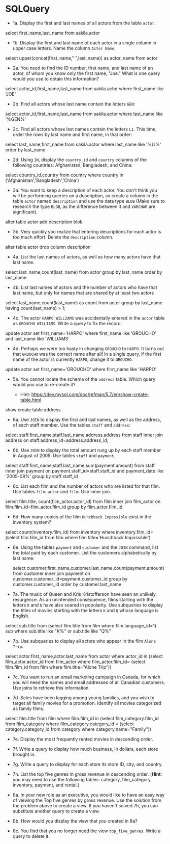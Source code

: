 # SQLQuery
* 1a. Display the first and last names of all actors from the table `actor`.

select first_name,last_name from sakila.actor

* 1b. Display the first and last name of each actor in a single column in upper case letters. Name the column `Actor Name`.

select upper(concat(first_name," ",last_name)) as actor_name from actor

* 2a. You need to find the ID number, first name, and last name of an actor, of whom you know only the first name, "Joe." What is one query would you use to obtain this information?

select actor_id,first_name,last_name from sakila.actor where first_name like 'JOE'


* 2b. Find all actors whose last name contain the letters `GEN`:

select actor_id,first_name,last_name from sakila.actor where last_name like '%GEN%'

* 2c. Find all actors whose last names contain the letters `LI`. This time, order the rows by last name and first name, in that order:

select last_name,first_name from sakila.actor where last_name like '%LI%' order by last_name

* 2d. Using `IN`, display the `country_id` and `country` columns of the following countries: Afghanistan, Bangladesh, and China:

select country_id,country from country where country in ('Afghanistan','Bangladesh','China')

* 3a. You want to keep a description of each actor. You don't think you will be performing queries on a description, so create a column in the table `actor` named `description` and use the data type `BLOB` (Make sure to research the type `BLOB`, as the difference between it and `VARCHAR` are significant).

alter table actor add description blob

* 3b. Very quickly you realize that entering descriptions for each actor is too much effort. Delete the `description` column.

alter table actor drop column description

* 4a. List the last names of actors, as well as how many actors have that last name.

select last_name,count(last_name) from actor group by last_name order by last_name   

* 4b. List last names of actors and the number of actors who have that last name, but only for names that are shared by at least two actors

select last_name,count(last_name) as count from actor group by last_name having count(last_name) > 1;

* 4c. The actor `HARPO WILLIAMS` was accidentally entered in the `actor` table as `GROUCHO WILLIAMS`. Write a query to fix the record.

update actor set first_name='HARPO' where first_name like 'GROUCHO' and last_name like 'WILLIAMS'


* 4d. Perhaps we were too hasty in changing `GROUCHO` to `HARPO`. It turns out that `GROUCHO` was the correct name after all! In a single query, if the first name of the actor is currently `HARPO`, change it to `GROUCHO`.

update actor set first_name='GROUCHO' where first_name like 'HARPO'

* 5a. You cannot locate the schema of the `address` table. Which query would you use to re-create it?

  * Hint: <https://dev.mysql.com/doc/refman/5.7/en/show-create-table.html>
  
show create table address

* 6a. Use `JOIN` to display the first and last names, as well as the address, of each staff member. Use the tables `staff` and `address`:

select staff.first_name,staff.last_name,address.address from staff inner join address on staff.address_id=address.address_id;

* 6b. Use `JOIN` to display the total amount rung up by each staff member in August of 2005. Use tables `staff` and `payment`.

select staff.first_name,staff.last_name,sum(payment.amount) from staff inner join payment on payment.staff_id=staff.staff_id and payment_date like '2005-08%' group by staff.staff_id

* 6c. List each film and the number of actors who are listed for that film. Use tables `film_actor` and `film`. Use inner join.

select film.title, count(film_actor.actor_id) from film inner join film_actor on film.film_id=film_actor.film_id group by film_actor.film_id

* 6d. How many copies of the film `Hunchback Impossible` exist in the inventory system?

select count(inventory.film_id) from inventory where inventory.film_id=(select film.film_id from film where film.title='Hunchback Impossible')

* 6e. Using the tables `payment` and `customer` and the `JOIN` command, list the total paid by each customer. List the customers alphabetically by last name:

  select customer.first_name,customer.last_name,count(payment.amount) from customer inner join payment on customer.customer_id=payment.customer_id group by customer.customer_id order by customer.last_name

* 7a. The music of Queen and Kris Kristofferson have seen an unlikely resurgence. As an unintended consequence, films starting with the letters `K` and `Q` have also soared in popularity. Use subqueries to display the titles of movies starting with the letters `K` and `Q` whose language is English.

select sub.title from (select film.title from film where film.language_id=1) sub where sub.title like "K%" or sub.title like "Q%" 

* 7b. Use subqueries to display all actors who appear in the film `Alone Trip`.

select actor.first_name,actor.last_name from actor where actor_id in 
(select film_actor.actor_id from film_actor where film_actor.film_id=
(select film.film_id from film where film.title="Alone Trip"))

* 7c. You want to run an email marketing campaign in Canada, for which you will need the names and email addresses of all Canadian customers. Use joins to retrieve this information.

* 7d. Sales have been lagging among young families, and you wish to target all family movies for a promotion. Identify all movies categorized as family films.

select film.title from film where film.film_id in 
(select film_category.film_id from film_category where film_category.category_id = 
(select category.category_id from category where category.name="Family"))

* 7e. Display the most frequently rented movies in descending order.

* 7f. Write a query to display how much business, in dollars, each store brought in.

* 7g. Write a query to display for each store its store ID, city, and country.

* 7h. List the top five genres in gross revenue in descending order. (**Hint**: you may need to use the following tables: category, film_category, inventory, payment, and rental.)

* 8a. In your new role as an executive, you would like to have an easy way of viewing the Top five genres by gross revenue. Use the solution from the problem above to create a view. If you haven't solved 7h, you can substitute another query to create a view.

* 8b. How would you display the view that you created in 8a?

* 8c. You find that you no longer need the view `top_five_genres`. Write a query to delete it.

